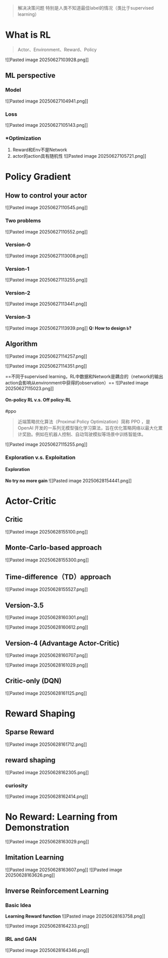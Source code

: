 > 解决决策问题
> 特别是人类不知道最佳label的情况（类比于supervised learning）

# What is RL
> Actor、Environment、Reward、Policy

![[Pasted image 20250627103928.png]]

## ML perspective

### Model
![[Pasted image 20250627104941.png]]
### Loss
![[Pasted image 20250627105143.png]]
### *Optimization

1. Reward和Env不是Network
2. actor的action具有随机性
![[Pasted image 20250627105721.png]]

# Policy Gradient
## How to control your actor
![[Pasted image 20250627110545.png]]

### Two problems
![[Pasted image 20250627110552.png]]

### Version-0
![[Pasted image 20250627113008.png]]

### Version-1
![[Pasted image 20250627113255.png]]
### Version-2
![[Pasted image 20250627113441.png]]
### Version-3
![[Pasted image 20250627113939.png]]
**Q: How to design `b`?**

## Algorithm
![[Pasted image 20250627114257.png]]

![[Pasted image 20250627114351.png]]

==不同于supervised learning，RL中数据和Network是耦合的（network的输出action会影响从environment中获得的observation）==
![[Pasted image 20250627115023.png]]

#### On-policy RL v.s. Off policy-RL
#ppo
> 近端策略优化算法（Proximal Policy Optimization）简称 PPO ，是 OpenAI 开发的一系列无模型强化学习算法，旨在优化策略网络以最大化累计奖励。例如在机器人控制、自动驾驶模拟等场景中训练智能体。

![[Pasted image 20250627115255.png]]

### Exploration v.s. Exploitation
#### Exploration
**No try no more gain**
![[Pasted image 20250628154441.png]]
# Actor-Critic
## Critic
![[Pasted image 20250628155100.png]]

## Monte-Carlo-based approach
![[Pasted image 20250628155300.png]]
## Time-difference（TD）approach
![[Pasted image 20250628155527.png]]

## Version-3.5
![[Pasted image 20250628160301.png]]

![[Pasted image 20250628160612.png]]

## Version-4 (Advantage Actor-Critic)
![[Pasted image 20250628160707.png]]

![[Pasted image 20250628161029.png]]

## Critic-only (DQN)
![[Pasted image 20250628161125.png]]
# Reward Shaping
## Sparse Reward
![[Pasted image 20250628161712.png]]

## reward shaping
![[Pasted image 20250628162305.png]]

### curiosity
![[Pasted image 20250628162414.png]]
# No Reward: Learning from Demonstration
![[Pasted image 20250628163029.png]]

## Imitation Learning
![[Pasted image 20250628163607.png]]
![[Pasted image 20250628163626.png]]

## Inverse Reinforcement Learning
### Basic Idea
**Learning Reward function**
![[Pasted image 20250628163758.png]]

![[Pasted image 20250628164233.png]]

### IRL and GAN
![[Pasted image 20250628164346.png]]


